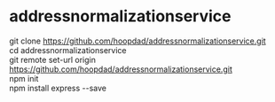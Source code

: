 # addressnormalizationservice

git clone https://github.com/hoopdad/addressnormalizationservice.git<br>
cd addressnormalizationservice<br>
git remote set-url origin https://github.com/hoopdad/addressnormalizationservice.git<br>
npm init
<br>
npm install express --save
<br>
